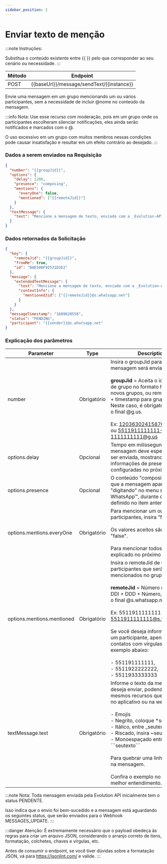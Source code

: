 ```yaml
---
sidebar_position: 2
---
```


# Enviar texto de menção

:::note Instruções:

Substitua o conteúdo existente entre {{  }} pelo que corresponder ao seu cenário ou necessidade.
:::

| Método | Endpoint                                  |
| ------ | ----------------------------------------- |
| POST   | {{baseUrl}}/message/sendText/{{instance}} |

Envie uma mensagem em um grupo mencionando um ou vários participantes, sem a necessidade de incluir @nome no conteúdo da mensagem.

:::info Nota:
Use esse recurso com moderação, pois em um grupo onde os participantes escolheram silenciar notificações, eles ainda serão notificados e marcados com o @.

O uso excessivo em um grupo com muitos membros nessas condições pode causar insatisfação e resultar em um efeito contrário ao desejado.
:::

### Dados a serem enviados na Requisição


```json title=Payload
{
  "number": "{{groupJid}}",
  "options": {
    "delay": 1200,
    "presence": "composing",
    "mentions": {
      "everyOne": false,
      "mentioned": ["{{remoteJid}}"]
    }
  },
  "textMessage": {
    "text": "Mencione a mensagem de texto, enviada com a _Evolution-API_ 🚀.\n\nAqui você pode enviar textos em *negrito*, _itálico_, ~riscado~ e `monoespaçado`.\n\nVocê também pode usar qualquer emoticon disponível no WhatsApp, como estes exemplos abaixo:\n\n😉🤣🤩🤝👏👍🙏"
  }
}
```

### Dados retornados da Solicitação

```json title=Result
{
  "key": {
    "remoteJid": "{{groupJid}}",
    "fromMe": true,
    "id": "BAE500F92531D3E2"
  },
  "message": {
    "extendedTextMessage": {
      "text": "Mencione a mensagem de texto, enviada com a _Evolution-API_ 🚀.\n\nAqui você pode enviar textos em *negrito*, _itálico_, ~riscado~ e `monoespaçado`.\n\nVocê também pode usar qualquer emoticon disponível no WhatsApp, como estes exemplos abaixo:\n\n😉🤣🤩🤝👏👍🙏",
      "contextInfo": {
        "mentionedJid": ["{{remoteJid}}@s.whatsapp.net"]
      }
    }
  },
  "messageTimestamp": "1689620558",
  "status": "PENDING",
  "participant": "{{sender}}@s.whatsapp.net"
}
```

### Explicação dos parâmetros

<!-- prettier-ignore -->
Parameter | Type | Description
--- | --- | ---
number | Obrigatório | Insira o groupJid para quem a mensagem será enviada.<br /><br /> **groupJid** = Aceita o identificador de grupo no formato hash para novos grupos, ou remoteJid + "-" + timestamp para grupos antigos. Neste caso, é obrigatório informar o final @g.us.<br /><br /> Ex: 120363024158769234@g.us ou 5511911111111-1111111111@g.us
options.delay | Opcional | Tempo em milissegundos que a mensagem deve esperar antes de ser enviada, mostrando as informações de presença configuradas no próximo item.
options.presence | Opcional | O conteúdo "composing" fará com que a mensagem apareça como "digitando" no menu superior do WhatsApp™, durante o tempo definido no item anterior.
options.mentions.everyOne | Obrigatório | Para mencionar um ou mais participantes, insira "false".<br /><br /> Os valores aceitos são "true" ou "false".<br /><br /> Para mencionar todos, será explicado no próximo item.
options.mentions.mentioned | Obrigatório | Insira o remoteJid de um ou mais participantes que serão mencionados no grupo.<br /><br /> **remoteJid** = Número no formato DDI + DDD + Número, com ou sem o final @s.whatsapp.net.<br /><br /> Ex: 5511911111111 ou 5511911111111@s.whatsapp.net<br /><br /> Se você deseja informar mais de um participante, apenas separe os contatos com vírgulas, como no exemplo abaixo:<br /><br /> - 551191111111,<br /> - 5511922222222,<br /> - 5511933333333<br />
textMessage.text | Obrigatório | Informe o texto da mensagem que deseja enviar, podendo usar os mesmos recursos que você usaria no aplicativo ou na web, que são:<br /><br /> - Emojis<br /> - Negrito, coloque \*seutexto\*<br /> - Itálico, entre \_seutexto\_ <br /> - Riscado, insira \~seutexto\~ <br /> - Monoespaçado entre \```seutexto\``` <br /><br /> Para quebrar uma linha, insira "\n" na mensagem. <br /><br /> Confira o exemplo no payload para melhor entendimento.

:::note Nota:
Toda mensagem enviada pela Evolution API inicialmente tem o status PENDENTE.

Isso indica que o envio foi bem-sucedido e a mensagem está aguardando os seguintes status, que serão enviados para o Webhook MESSAGES_UPDATE.
:::

:::danger Atenção:
É extremamente necessário que o payload obedeça às regras para criar um arquivo JSON, considerando o arranjo correto de itens, formatação, colchetes, chaves e vírgulas, etc.

Antes de consumir o endpoint, se você tiver dúvidas sobre a formatação JSON, vá para https://jsonlint.com/ e valide.
:::

